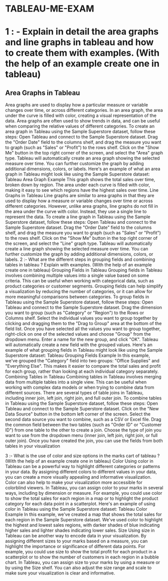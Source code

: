 # TABLEAU-ME-EXAM

# 1 : - Explain in detail the area graphs and line graphs in tableau and how to create them with examples. (With the help of an example create one in tableau)

## Area Graphs in Tableau
Area graphs are used to display how a particular measure or variable changes over time, or across different categories. In an area graph, the area under the curve is filled with color, creating a visual representation of the data. Area graphs are often used to show trends in data, and can be useful when comparing the relative values of different categories.
To create an area graph in Tableau using the Sample Superstore dataset, follow these steps:
Open Tableau and connect to the Sample Superstore dataset.
Drag the "Order Date" field to the columns shelf, and drag the measure you want to graph (such as "Sales" or "Profit") to the rows shelf.
Click on the "Show Me" button in the top right corner of the screen, and select the "Area" graph type.
Tableau will automatically create an area graph showing the selected measure over time. You can further customize the graph by adding additional dimensions, colors, or labels.
Here's an example of what an area graph in Tableau might look like using the Sample Superstore dataset:
Tableau Area Graph Example
This graph shows the total sales over time, broken down by region. The area under each curve is filled with color, making it easy to see which regions have the highest sales over time.
Line Graphs in Tableau
Line graphs are similar to area graphs in that they are used to display how a measure or variable changes over time or across different categories. However, unlike area graphs, line graphs do not fill in the area under the curve with color. Instead, they use a single line to represent the data.
To create a line graph in Tableau using the Sample Superstore dataset, follow these steps:
Open Tableau and connect to the Sample Superstore dataset.
Drag the "Order Date" field to the columns shelf, and drag the measure you want to graph (such as "Sales" or "Profit") to the rows shelf.
Click on the "Show Me" button in the top right corner of the screen, and select the "Line" graph type.
Tableau will automatically create a line graph showing the selected measure over time. You can further customize the graph by adding additional dimensions, colors, or labels.
2 :-  What are the different steps in grouping fields and combining tables in tableau ? Explain with
examples. (With the help of an example create one in tableau)
Grouping Fields in Tableau
Grouping fields in Tableau involves combining multiple values into a single value based on some criteria. This can be useful when working with categorical data, such as product categories or customer segments. Grouping fields can help simplify a visualization by reducing the number of categories, or it can allow for more meaningful comparisons between categories.
To group fields in Tableau using the Sample Superstore dataset, follow these steps:
Open Tableau and connect to the Sample Superstore dataset.
Drag the dimension you want to group (such as "Category" or "Region") to the Rows or Columns shelf.
Select the individual values you want to group together by clicking and dragging them to the "Drag to Group" area at the bottom of the field list.
Once you have selected all the values you want to group together, right-click on one of the selected values and choose "Group" from the dropdown menu.
Enter a name for the new group, and click "OK". Tableau will automatically create a new field with the grouped values.
Here's an example of what grouping fields in Tableau might look like using the Sample Superstore dataset:
Tableau Grouping Fields Example
In this example, we've grouped the "Category" field into two groups: "Office Supplies" and "Everything Else". This makes it easier to compare the total sales and profit for each group, rather than looking at each individual category separately.
Combining Tables in Tableau
Combining tables in Tableau involves merging data from multiple tables into a single view. This can be useful when working with complex data models or when trying to combine data from different sources. There are several types of table joins in Tableau, including inner join, left join, right join, and full outer join.
To combine tables in Tableau using the Sample Superstore dataset, follow these steps:
Open Tableau and connect to the Sample Superstore dataset.
Click on the "New Data Source" button in the bottom left corner of the screen.
Select the second data source you want to combine, such as a CSV or Excel file.
Drag the common field between the two tables (such as "Order ID" or "Customer ID") from one table to the other to create a join.
Choose the type of join you want to use from the dropdown menu (inner join, left join, right join, or full outer join).
Once you have created the join, you can use the fields from both tables in your visualization


3 :- What is the use of color and size options in the marks cart of tableau ? (With the help of an
example create one in tableau) 
Color
Using color in Tableau can be a powerful way to highlight different categories or patterns in your data. By assigning different colors to different values in your data, you can create a more visually appealing and informative visualization. Color can also help to make your visualization more accessible for colorblind viewers.
In Tableau, you can assign color to your marks in several ways, including by dimension or measure. For example, you could use color to show the total sales for each region in a map or to highlight the product category for each data point in a scatterplot.
Here's an example of using color in Tableau using the Sample Superstore dataset:
Tableau Color Example
In this example, we've created a map that shows the total sales for each region in the Sample Superstore dataset. We've used color to highlight the highest and lowest sales regions, with darker shades of blue indicating higher sales and lighter shades indicating lower sales.
Size
Using size in Tableau can be another way to encode data in your visualization. By assigning different sizes to your marks based on a measure, you can highlight the importance or significance of different data points. For example, you could use size to show the total profit for each product in a scatterplot or to show the number of customers in each region in a bubble chart.
In Tableau, you can assign size to your marks by using a measure or by using the Size shelf. You can also adjust the size range and scale to make sure your visualization is clear and informative.
